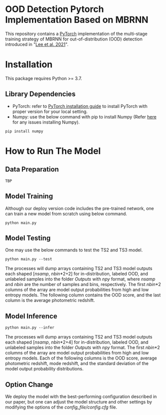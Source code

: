 # OOD Detection Pytorch Implementation Based on MBRNN
This repository contains a [PyTorch](https://pytorch.org/) implementation of the multi-stage training strategy of MBRNN for out-of-distribution (OOD) detection introduced in "[Lee et al. 2021]()".

# Installation
This package requires Python >= 3.7.

## Library Dependencies 
- PyTorch: refer to [PyTorch installation guide](https://pytorch.org/get-started/locally/) to install PyTorch with proper version for your local setting.
- Numpy: use the below command with pip to install Numpy (Refer [here](https://github.com/numpy/numpy) for any issues installing Numpy).
```
pip install numpy
```

# How to Run The Model

## Data Preparation
```
TBP
```

## Model Training
Although our deploy version code includes the pre-trained network, one can train a new model from scratch using below command.
```
python main.py
```

## Model Testing
One may use the below commands to test the TS2 and TS3 model.

```
python main.py --test
```

The processes will dump arrays containing TS2 and TS3 model outputs each shaped [*nsamp*, *nbin*\*2+2] for in-distribution, labeled OOD, and unlabeled samples into the folder *Outputs* with *npy* format, where *nsamp* and *nbin* are the number of samples and bins, respectively. The first *nbin*\*2 columns of the array are model output probabilities from high and low entropy models. The following column contains the OOD score, and the last column is the average photometric redshift.

## Model Inference

```
python main.py --infer
```

The processes will dump arrays containing TS2 and TS3 model outputs each shaped [*nsamp*, *nbin*\*2+4] for in-distribution, labeled OOD, and unlabeled samples into the folder *Outputs* with *npy* format. The first *nbin*\*2 columns of the array are model output probabilities from high and low entropy models. Each of the following columns is the OOD score, average photometric redshift, mode redshift, and the standard deviation of the model output probability distributions.

## Option Change
We deploy the model with the best-performing configuration described in our paper, but one can adjust the model structure and other settings by modifying the options of the *config_file/config.cfg* file.
